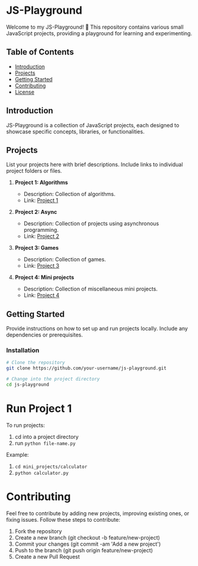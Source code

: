 # JS-Playground

Welcome to my JS-Playground! 🚀 This repository contains various small JavaScript projects, providing a playground for learning and experimenting.

## Table of Contents

- [Introduction](#introduction)
- [Projects](#projects)
- [Getting Started](#getting-started)
- [Contributing](#contributing)
- [License](#license)

## Introduction

JS-Playground is a collection of JavaScript projects, each designed to showcase specific concepts, libraries, or functionalities. 

## Projects

List your projects here with brief descriptions. Include links to individual project folders or files.

1. **Project 1: Algorithms**
   - Description: Collection of algorithms.
   - Link: [Project 1](./algorithms/)

2. **Project 2: Async**
   - Description: Collection of projects using asynchronous programming.
   - Link: [Project 2](./async/)

3. **Project 3: Games**
   - Description: Collection of games.
   - Link: [Project 3](./games/)

4. **Project 4: Mini projects**
   - Description: Collection of miscellaneous mini projects.
   - Link: [Project 4](./mini_projects/)

## Getting Started

Provide instructions on how to set up and run projects locally. Include any dependencies or prerequisites.

### Installation

```bash
# Clone the repository
git clone https://github.com/your-username/js-playground.git

# Change into the project directory
cd js-playground
```

# Run Project 1

To run projects:
1. cd into a project directory
2. run `python file-name.py`

Example: 
1. `cd mini_projects/calculator`
2. `python calculator.py`


# Contributing

Feel free to contribute by adding new projects, improving existing ones, or fixing issues. Follow these steps to contribute:
1. Fork the repository
2. Create a new branch (git checkout -b feature/new-project)
3. Commit your changes (git commit -am 'Add a new project')
4. Push to the branch (git push origin feature/new-project)
5. Create a new Pull Request
